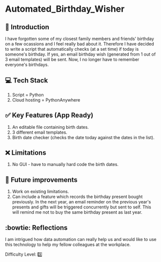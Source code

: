 # Automated_Birthday_Wisher

## :book: Introduction
I have forgotten some of my closest family members and friends' birthday on a few ocassions and I feel really bad about it. Therefore I have decided to write a script that automatically checks (at a set time) if today is someone's birthday. If yes, an email birthday wish (generated from 1 out of 3 email templates) will be sent. Now, I no longer have to remember everyone's birthdays.


## :computer: Tech Stack
1. Script = Python
2. Cloud hosting = PythonAnywhere


## :white_check_mark: Key Features (App Ready)

1. An editable file containing birth dates.
2. 3 different email templates.
3. Birth date checker (checks the date today against the dates in the list).

  
## :x: Limitations

1. No GUI - have to manually hard code the birth dates.

## :runner: Future improvements

1. Work on existing limitations.
2. Can include a feature which records the birthday present bought previously. In the next year, an email reminder on the previous year's presents and gifts will be triggered concurrently but sent to self. This will remind me not to buy the same birthday present as last year.


## :bowtie: Reflections

I am intrigued how data automation can really help us and would like to use this technology to help my fellow colleagues at the workplace.

Difficulty Level: 3️⃣
